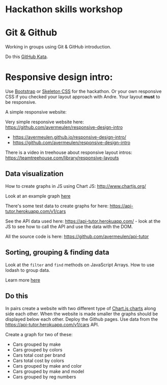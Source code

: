 # Hackathon skills workshop

# Git & Github

Working in groups using Git & GitHub introduction.

Do this [GitHub Kata](https://github.com/codex-academy/github-in-pairs-kata).

# Responsive design intro:

Use [Bootstrap](getbootstrap.com) or [Skeleton CSS](getskeleton.com) for the hackathon. Or your own responsive CSS if you checked your layout approach with Andre. Your layout **must** to be responsive.

A simple responsive website:

Very simple responsive website here: https://github.com/avermeulen/responsive-design-intro

* https://avermeulen.github.io/responsive-design-intro/
* https://github.com/avermeulen/responsive-design-intro

There is a video in treehouse about responsive layout intros: https://teamtreehouse.com/library/responsive-layouts

## Data visualization

How to create graphs in JS using Chart JS: http://www.chartjs.org/

Look at an example graph [here](https://codex-academy.github.io/hackathon-skills/)

There's some test data to create graphs for here: https://api-tutor.herokuapp.com/v1/cars

See the API data used here: https://api-tutor.herokuapp.com/ - look at the JS to see how to call the API and use the data with the DOM.

All the source code is here: https://github.com/avermeulen/api-tutor

## Sorting, grouping & finding data

Look at the `filter` and `find` methods on JavaScript Arrays.
How to use lodash to group data.

Learn more [here](./data-trix.md)

## Do this

In pairs create a website with two different type of [Chart.js charts](chartjs.org)  along side each other. When the website is made smaller the graphs should be displayed below each other. Deploy the Github pages. Use data from the https://api-tutor.herokuapp.com/v1/cars API.

Create a graph for two of these:

* Cars grouped by make
* Cars grouped by colors
* Cars total cost per brand
* Cars total cost by colors
* Cars grouped by make and color
* Cars grouped by make and model
* Cars grouped by reg numbers
